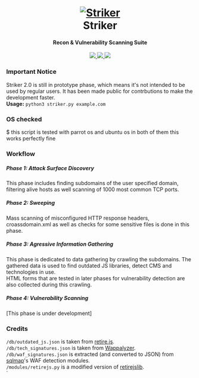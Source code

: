 <h1 align="center">
  <br>
  <a href="https://github.com/s0md3v/Striker"><img src="https://i.ibb.co/txcs4JL/striker.png" alt="Striker"></a>
  <br>
  Striker
  <br>
</h1>

<h4 align="center">Recon & Vulnerability Scanning Suite</h4>

<p align="center">
  <a href="https://github.com/s0md3v/Striker/releases">
    <img src="https://img.shields.io/github/release/s0md3v/Striker.svg">
  </a>
  <a href="https://travis-ci.com/s0md3v/Striker">
    <img src="https://img.shields.io/travis/com/s0md3v/Striker.svg">
  </a>
  <a href="https://github.com/s0md3v/Striker/issues?q=is%3Aissue+is%3Aclosed">
      <img src="https://img.shields.io/github/issues-closed-raw/s0md3v/Striker.svg">
  </a>
</p>

### Important Notice
Striker 2.0 is still in prototype phase, which means it's not intended to be used by regular users. It has been made public for contrbutions to make the development faster.\
**Usage:** `python3 striker.py example.com`
### OS checked
$ this script is tested with parrot os and ubuntu os in both of them this works perfectly fine
### Workflow
##### Phase 1: Attack Surface Discovery
This phase includes finding subdomains of the user specified domain, filtering alive hosts as well scanning of 1000 most common TCP ports.
##### Phase 2: Sweeping
Mass scanning of misconfigured HTTP response headers, croassdomain.xml as well as checks for some sensitive files is done in this phase.
##### Phase 3: Agressive Information Gathering
This phase is dedicated to data gathering by crawling the subdomains. The gathered data is used to find outdated JS libraries, detect CMS and technologies in use.\
HTML forms that are tested in later phases for vulnerability detection are also collected during this crawling.
##### Phase 4: Vulnerability Scanning
[This phase is under development]

### Credits
`/db/outdated_js.json` is taken from [retire.js](https://github.com/RetireJS/retire.js).\
`/db/tech_signatures.json` is taken from [Wappalyzer](https://github.com/AliasIO/Wappalyzer).\
`/db/waf_signatures.json` is extracted (and converted to JSON) from [sqlmap](https://github.com/sqlmapproject/sqlmap)'s WAF detection modules.\
`/modules/retirejs.py` is a modified version of [retirejslib](https://github.com/FallibleInc/retirejslib).\
`
